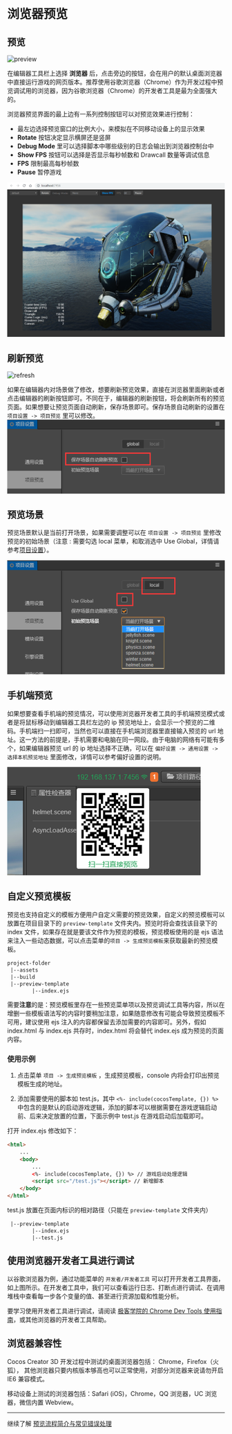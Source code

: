 
# 浏览器预览

## 预览

![preview](index/preview.jpg)

在编辑器工具栏上选择 **浏览器** 后，点击旁边的按钮，会在用户的默认桌面浏览器中直接运行游戏的网页版本。推荐使用谷歌浏览器（Chrome）作为开发过程中预览调试用的浏览器，因为谷歌浏览器（Chrome）的开发者工具是最为全面强大的。

浏览器预览界面的最上边有一系列控制按钮可以对预览效果进行控制：

- 最左边选择预览窗口的比例大小，来模拟在不同移动设备上的显示效果
- **Rotate** 按钮决定显示横屏还是竖屏
- **Debug Mode** 里可以选择脚本中哪些级别的日志会输出到浏览器控制台中
- **Show FPS** 按钮可以选择是否显示每秒帧数和 Drawcall 数量等调试信息
- **FPS** 限制最高每秒帧数
- **Pause** 暂停游戏

![browser](index/browser.png)

## 刷新预览

![refresh](index/refresh.jpg)

如果在编辑器内对场景做了修改，想要刷新预览效果，直接在浏览器里面刷新或者点击编辑器的刷新按钮即可。不同在于，编辑器的刷新按钮，将会刷新所有的预览页面。如果想要让预览页面自动刷新，保存场景即可。保存场景自动刷新的设置在 `项目设置 -> 项目预览` 里可以修改。
![start-scenel](index/auto-refresh.png)

## 预览场景

预览场景默认是当前打开场景，如果需要调整可以在 `项目设置 -> 项目预览` 里修改预览的初始场景（注意 : 需要勾选 local 菜单，和取消选中 Use Global，详情请参考[项目设置](../project/index.md)）。

![start-scenel](index/start-scene.png)

## 手机端预览

如果想要查看手机端的预览情况，可以使用浏览器开发者工具的手机端预览模式或者是将鼠标移动到编辑器工具栏左边的 ip 预览地址上，会显示一个预览的二维码。手机端扫一扫即可，当然也可以直接在手机端浏览器里直接输入预览的 url 地址。这一方法的前提是，手机需要和电脑在同一网段。由于电脑的网络有可能有多个，如果编辑器预览 url 的 ip 地址选择不正确，可以在 `偏好设置 -> 通用设置 -> 选择本机预览地址` 里面修改，详情可以参考偏好设置的说明。

![preview-url](index/preview-url.png)

## 自定义预览模板

预览也支持自定义的模板方便用户自定义需要的预览效果，自定义的预览模板可以放置在项目目录下的 `preview-template` 文件夹内。预览时将会查找该目录下的 index 文件，如果存在就是要该文件作为预览的模板，预览模板使用的是 ejs 语法来注入一些动态数据，可以点击菜单的`项目 -> 生成预览模板`来获取最新的预览模板。

```
project-folder
 |--assets
 |--build
 |--preview-template
        |--index.ejs
```

需要**注意**的是：预览模板里存在一些预览菜单项以及预览调试工具等内容，所以在增删一些模板语法写的内容时要稍加注意，如果随意修改有可能会导致预览模板不可用，建议使用 ejs 注入的内容都保留去添加需要的内容即可。另外，假如 index.html 与 index.ejs 共存时，index.html 将会替代 index.ejs 成为预览的页面内容。

### 使用示例

1. 点击菜单 `项目 -> 生成预览模板` ，生成预览模板，console 内将会打印出预览模板生成的地址。

2. 添加需要使用的脚本如 test.js，其中 `<%- include(cocosTemplate, {}) %>` 中包含的是默认的启动游戏逻辑，添加的脚本可以根据需要在游戏逻辑启动前、后来决定放置的位置，下面示例中 test.js 在游戏启动后加载即可。

打开 index.ejs 修改如下：

```html
<html>
    ...
    <body>
        ...
        <%- include(cocosTemplate, {}) %> // 游戏启动处理逻辑
        <script src="/test.js"></script> // 新增脚本
    </body>
</html>
```

test.js 放置在页面内标识的相对路径（只能在 `preview-template` 文件夹内）

```
 |--preview-template
        |--index.ejs
        |--test.js
```

## 使用浏览器开发者工具进行调试

以谷歌浏览器为例，通过功能菜单的 `开发者/开发者工具` 可以打开开发者工具界面，如上图所示。在开发者工具中，我们可以查看运行日志、打断点进行调试、在调用堆栈中查看每一步各个变量的值、甚至进行资源加载和性能分析。

要学习使用开发者工具进行调试，请阅读 [极客学院的 Chrome Dev Tools 使用指南](http://wiki.jikexueyuan.com/project/chrome-devtools/overview.html)，或其他浏览器的开发者工具帮助。

## 浏览器兼容性

Cocos Creator 3D 开发过程中测试的桌面浏览器包括： Chrome，Firefox（火狐），
其他浏览器只要内核版本够高也可以正常使用，对部分浏览器来说请勿开启 IE6 兼容模式。

移动设备上测试的浏览器包括：Safari (iOS)，Chrome，QQ 浏览器，UC 浏览器，微信内置 Webview。
<hr>

继续了解 [预览流程简介与常见错误处理](preview-guid.md)
